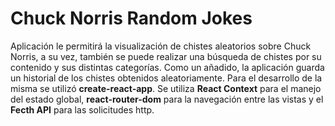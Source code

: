 # Chuck Norris Random Jokes

Aplicación le permitirá la visualización de chistes aleatorios sobre Chuck Norris, a su vez, también se puede realizar una búsqueda de chistes por su contenido y sus distintas categorías. Como un añadido, la aplicación guarda un historial de los chistes obtenidos aleatoriamente. Para el desarrollo de la misma se utilizó **create-react-app**. Se utiliza **React Context** para el manejo del estado global, **react-router-dom** para la navegación entre las vistas y el **Fecth API** para las solicitudes http.
